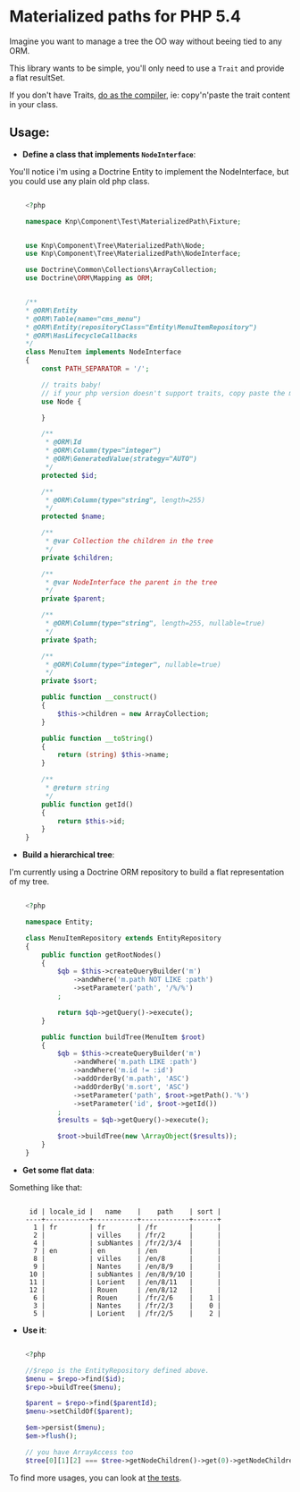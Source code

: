 # Materialized paths for PHP 5.4


Imagine you want to manage a tree the OO way without beeing tied to any ORM.

This library wants to be simple, you'll only need to use a ``Trait`` and provide a flat resultSet.

If you don't have Traits, [do as the compiler](https://wiki.php.net/rfc/horizontalreuse#static_methods), 
ie: copy'n'paste the trait content in your class.


## Usage:

* **Define a class that implements ``NodeInterface``**:

You'll notice i'm using a Doctrine Entity to implement the NodeInterface,
but you could use any plain old php class.

```php

    <?php

    namespace Knp\Component\Test\MaterializedPath\Fixture;


    use Knp\Component\Tree\MaterializedPath\Node;
    use Knp\Component\Tree\MaterializedPath\NodeInterface;

    use Doctrine\Common\Collections\ArrayCollection;
    use Doctrine\ORM\Mapping as ORM;


    /**
    * @ORM\Entity
    * @ORM\Table(name="cms_menu")
    * @ORM\Entity(repositoryClass="Entity\MenuItemRepository")
    * @ORM\HasLifecycleCallbacks
    */
    class MenuItem implements NodeInterface
    {
        const PATH_SEPARATOR = '/';

        // traits baby!
        // if your php version doesn't support traits, copy paste the methods of Knp\Component\Tree\MaterializedPath\Node
        use Node {

        }

        /**
         * @ORM\Id
         * @ORM\Column(type="integer")
         * @ORM\GeneratedValue(strategy="AUTO")
         */
        protected $id;

        /**
         * @ORM\Column(type="string", length=255)
         */
        protected $name;

        /**
         * @var Collection the children in the tree
         */
        private $children;

        /**
         * @var NodeInterface the parent in the tree
         */
        private $parent;

        /**
         * @ORM\Column(type="string", length=255, nullable=true)
         */
        private $path;

        /**
         * @ORM\Column(type="integer", nullable=true)
         */
        private $sort;

        public function __construct()
        {
            $this->children = new ArrayCollection;
        }

        public function __toString()
        {
            return (string) $this->name;
        }

        /**
         * @return string
         */
        public function getId()
        {
            return $this->id;
        }
    }

```


* **Build a hierarchical tree**:

I'm currently using a Doctrine ORM repository to build a flat representation of my tree.


```php

    <?php

    namespace Entity;

    class MenuItemRepository extends EntityRepository
    {
        public function getRootNodes()
        {
            $qb = $this->createQueryBuilder('m')
                ->andWhere('m.path NOT LIKE :path')
                ->setParameter('path', '/%/%')
            ;

            return $qb->getQuery()->execute();
        }

        public function buildTree(MenuItem $root)
        {
            $qb = $this->createQueryBuilder('m')
                ->andWhere('m.path LIKE :path')
                ->andWhere('m.id != :id')
                ->addOrderBy('m.path', 'ASC')
                ->addOrderBy('m.sort', 'ASC')
                ->setParameter('path', $root->getPath().'%')
                ->setParameter('id', $root->getId())
            ;
            $results = $qb->getQuery()->execute();

            $root->buildTree(new \ArrayObject($results));
        }
    }

```

* **Get some flat data**:

Something like that:

```

     id | locale_id |   name    |    path    | sort |
    ----+-----------+-----------+------------+------+
      1 | fr        | fr        | /fr        |      |
      2 |           | villes    | /fr/2      |      |
      4 |           | subNantes | /fr/2/3/4  |      |
      7 | en        | en        | /en        |      |
      8 |           | villes    | /en/8      |      |
      9 |           | Nantes    | /en/8/9    |      |
     10 |           | subNantes | /en/8/9/10 |      |
     11 |           | Lorient   | /en/8/11   |      |
     12 |           | Rouen     | /en/8/12   |      |
      6 |           | Rouen     | /fr/2/6    |    1 |
      3 |           | Nantes    | /fr/2/3    |    0 |
      5 |           | Lorient   | /fr/2/5    |    2 |

```

* **Use it**:

```php

    <?php

    //$repo is the EntityRepository defined above.
    $menu = $repo->find($id);
    $repo->buildTree($menu);

    $parent = $repo->find($parentId);
    $menu->setChildOf($parent);

    $em->persist($menu);
    $em->flush();

    // you have ArrayAccess too
    $tree[0][1][2] === $tree->getNodeChildren()->get(0)->getNodeChildren()->get(1)->getNodeChildren()->get(2); // true

```

To find more usages, you can look at [the tests](https://github.com/knplabs/materialized-path/blob/master/src/tests/Knp/Component/Test/MaterializedPath/NodeTest.php).

